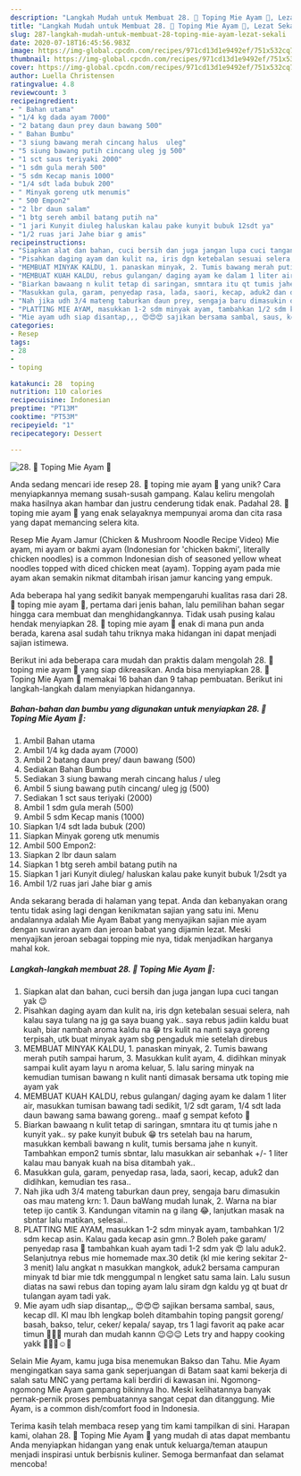```yaml
---
description: "Langkah Mudah untuk Membuat 28. 🍜 Toping Mie Ayam 🍜, Lezat Sekali"
title: "Langkah Mudah untuk Membuat 28. 🍜 Toping Mie Ayam 🍜, Lezat Sekali"
slug: 287-langkah-mudah-untuk-membuat-28-toping-mie-ayam-lezat-sekali
date: 2020-07-18T16:45:56.983Z
image: https://img-global.cpcdn.com/recipes/971cd13d1e9492ef/751x532cq70/28-🍜-toping-mie-ayam-🍜-foto-resep-utama.jpg
thumbnail: https://img-global.cpcdn.com/recipes/971cd13d1e9492ef/751x532cq70/28-🍜-toping-mie-ayam-🍜-foto-resep-utama.jpg
cover: https://img-global.cpcdn.com/recipes/971cd13d1e9492ef/751x532cq70/28-🍜-toping-mie-ayam-🍜-foto-resep-utama.jpg
author: Luella Christensen
ratingvalue: 4.8
reviewcount: 3
recipeingredient:
- " Bahan utama"
- "1/4 kg dada ayam 7000"
- "2 batang daun prey daun bawang 500"
- " Bahan Bumbu"
- "3 siung bawang merah cincang halus  uleg"
- "5 siung bawang putih cincang uleg jg 500"
- "1 sct saus teriyaki 2000"
- "1 sdm gula merah 500"
- "5 sdm Kecap manis 1000"
- "1/4 sdt lada bubuk 200"
- " Minyak goreng utk menumis"
- " 500 Empon2"
- "2 lbr daun salam"
- "1 btg sereh ambil batang putih na"
- "1 jari Kunyit diuleg haluskan kalau pake kunyit bubuk 12sdt ya"
- "1/2 ruas jari Jahe biar g amis"
recipeinstructions:
- "Siapkan alat dan bahan, cuci bersih dan juga jangan lupa cuci tangan yak 😉"
- "Pisahkan daging ayam dan kulit na, iris dgn ketebalan sesuai selera, nah kalau saya tulang na jg ga saya buang yak.. saya rebus jadiin kaldu buat kuah, biar nambah aroma kaldu na 😁 trs kulit na nanti saya goreng terpisah, utk buat minyak ayam sbg pengaduk mie setelah direbus"
- "MEMBUAT MINYAK KALDU, 1. panaskan minyak, 2. Tumis bawang merah putih sampai harum, 3. Masukkan kulit ayam, 4. didihkan minyak sampai kulit ayam layu n aroma keluar, 5. lalu saring minyak na kemudian tumisan bawang n kulit nanti dimasak bersama utk toping mie ayam yak"
- "MEMBUAT KUAH KALDU, rebus gulangan/ daging ayam ke dalam 1 liter air, masukkan tumisan bawang tadi sedikit, 1/2 sdt garam, 1/4 sdt lada daun bawang sama bawang goreng.. maaf g sempat kefoto 🙈"
- "Biarkan bawaang n kulit tetap di saringan, smntara itu qt tumis jahe n kunyit yak.. sy pake kunyit bubuk 😁 trs setelah bau na harum, masukkan kembali bawang n kulit, tumis bersama jahe n kunyit. Tambahkan empon2 tumis sbntar, lalu masukkan air sebanhak +/- 1 liter kalau mau banyak kuah na bisa ditambah yak.."
- "Masukkan gula, garam, penyedap rasa, lada, saori, kecap, aduk2 dan didihkan, kemudian tes rasa.."
- "Nah jika udh 3/4 mateng taburkan daun prey, sengaja baru dimasukin oas mau mateng krn: 1. Daun baWang mudah lunak, 2. Warna na biar tetep ijo cantik 3. Kandungan vitamin na g ilang 😂, lanjutkan masak na sbntar lalu matikan, selesai.."
- "PLATTING MIE AYAM, masukkan 1-2 sdm minyak ayam, tambahkan 1/2 sdm kecap asin. Kalau gada kecap asin gmn..? Boleh pake garam/ penyedap rasa 🥰 tambahkan kuah ayam tadi 1-2 sdm yak 😍 lalu aduk2. Selanjutnya rebus mie homemade max.30 detik (kl mie kering sekitar 2-3 menit) lalu angkat n masukkan mangkok, aduk2 bersama campuran minyak td biar mie tdk menggumpal n lengket satu sama lain. Lalu susun diatas na sawi rebus dan toping ayam lalu siram dgn kaldu yg qt buat dr tulangan ayam tadi yak."
- "Mie ayam udh siap disantap,,, 😍😍😍 sajikan bersama sambal, saus, kecap dll. Kl mau lbh lengkap boleh ditambahin toping pangsit goreng/ basah, bakso, telur, ceker/ kepala/ sayap, trs 1 lagi favorit aq pake acar timun 🤤🤤🤤 murah dan mudah kannn 😉😉😉 Lets try and happy cooking yakk 🤗🤗🤗☺️🥰"
categories:
- Resep
tags:
- 28
- 
- toping

katakunci: 28  toping 
nutrition: 110 calories
recipecuisine: Indonesian
preptime: "PT13M"
cooktime: "PT53M"
recipeyield: "1"
recipecategory: Dessert

---
```



![28. 🍜 Toping Mie Ayam 🍜](https://img-global.cpcdn.com/recipes/971cd13d1e9492ef/751x532cq70/28-🍜-toping-mie-ayam-🍜-foto-resep-utama.jpg)

Anda sedang mencari ide resep 28. 🍜 toping mie ayam 🍜 yang unik? Cara menyiapkannya memang susah-susah gampang. Kalau keliru mengolah maka hasilnya akan hambar dan justru cenderung tidak enak. Padahal 28. 🍜 toping mie ayam 🍜 yang enak selayaknya mempunyai aroma dan cita rasa yang dapat memancing selera kita.

Resep Mie Ayam Jamur (Chicken &amp; Mushroom Noodle Recipe Video) Mie ayam, mi ayam or bakmi ayam (Indonesian for &#39;chicken bakmi&#39;, literally chicken noodles) is a common Indonesian dish of seasoned yellow wheat noodles topped with diced chicken meat (ayam). Topping ayam pada mie ayam akan semakin nikmat ditambah irisan jamur kancing yang empuk.

Ada beberapa hal yang sedikit banyak mempengaruhi kualitas rasa dari 28. 🍜 toping mie ayam 🍜, pertama dari jenis bahan, lalu pemilihan bahan segar hingga cara membuat dan menghidangkannya. Tidak usah pusing kalau hendak menyiapkan 28. 🍜 toping mie ayam 🍜 enak di mana pun anda berada, karena asal sudah tahu triknya maka hidangan ini dapat menjadi sajian istimewa.


Berikut ini ada beberapa cara mudah dan praktis dalam mengolah 28. 🍜 toping mie ayam 🍜 yang siap dikreasikan. Anda bisa menyiapkan 28. 🍜 Toping Mie Ayam 🍜 memakai 16 bahan dan 9 tahap pembuatan. Berikut ini langkah-langkah dalam menyiapkan hidangannya.

<!--inarticleads1-->

##### Bahan-bahan dan bumbu yang digunakan untuk menyiapkan 28. 🍜 Toping Mie Ayam 🍜:

1. Ambil  Bahan utama
1. Ambil 1/4 kg dada ayam (7000)
1. Ambil 2 batang daun prey/ daun bawang (500)
1. Sediakan  Bahan Bumbu
1. Sediakan 3 siung bawang merah cincang halus / uleg
1. Ambil 5 siung bawang putih cincang/ uleg jg (500)
1. Sediakan 1 sct saus teriyaki (2000)
1. Ambil 1 sdm gula merah (500)
1. Ambil 5 sdm Kecap manis (1000)
1. Siapkan 1/4 sdt lada bubuk (200)
1. Siapkan  Minyak goreng utk menumis
1. Ambil  500 Empon2:
1. Siapkan 2 lbr daun salam
1. Siapkan 1 btg sereh ambil batang putih na
1. Siapkan 1 jari Kunyit diuleg/ haluskan kalau pake kunyit bubuk 1/2sdt ya
1. Ambil 1/2 ruas jari Jahe biar g amis


Anda sekarang berada di halaman yang tepat. Anda dan kebanyakan orang tentu tidak asing lagi dengan kenikmatan sajian yang satu ini. Menu andalannya adalah Mie Ayam Babat yang menyajikan sajian mie ayam dengan suwiran ayam dan jeroan babat yang dijamin lezat. Meski menyajikan jeroan sebagai topping mie nya, tidak menjadikan harganya mahal kok. 

<!--inarticleads2-->

##### Langkah-langkah membuat 28. 🍜 Toping Mie Ayam 🍜:

1. Siapkan alat dan bahan, cuci bersih dan juga jangan lupa cuci tangan yak 😉
1. Pisahkan daging ayam dan kulit na, iris dgn ketebalan sesuai selera, nah kalau saya tulang na jg ga saya buang yak.. saya rebus jadiin kaldu buat kuah, biar nambah aroma kaldu na 😁 trs kulit na nanti saya goreng terpisah, utk buat minyak ayam sbg pengaduk mie setelah direbus
1. MEMBUAT MINYAK KALDU, 1. panaskan minyak, 2. Tumis bawang merah putih sampai harum, 3. Masukkan kulit ayam, 4. didihkan minyak sampai kulit ayam layu n aroma keluar, 5. lalu saring minyak na kemudian tumisan bawang n kulit nanti dimasak bersama utk toping mie ayam yak
1. MEMBUAT KUAH KALDU, rebus gulangan/ daging ayam ke dalam 1 liter air, masukkan tumisan bawang tadi sedikit, 1/2 sdt garam, 1/4 sdt lada daun bawang sama bawang goreng.. maaf g sempat kefoto 🙈
1. Biarkan bawaang n kulit tetap di saringan, smntara itu qt tumis jahe n kunyit yak.. sy pake kunyit bubuk 😁 trs setelah bau na harum, masukkan kembali bawang n kulit, tumis bersama jahe n kunyit. Tambahkan empon2 tumis sbntar, lalu masukkan air sebanhak +/- 1 liter kalau mau banyak kuah na bisa ditambah yak..
1. Masukkan gula, garam, penyedap rasa, lada, saori, kecap, aduk2 dan didihkan, kemudian tes rasa..
1. Nah jika udh 3/4 mateng taburkan daun prey, sengaja baru dimasukin oas mau mateng krn: 1. Daun baWang mudah lunak, 2. Warna na biar tetep ijo cantik 3. Kandungan vitamin na g ilang 😂, lanjutkan masak na sbntar lalu matikan, selesai..
1. PLATTING MIE AYAM, masukkan 1-2 sdm minyak ayam, tambahkan 1/2 sdm kecap asin. Kalau gada kecap asin gmn..? Boleh pake garam/ penyedap rasa 🥰 tambahkan kuah ayam tadi 1-2 sdm yak 😍 lalu aduk2. Selanjutnya rebus mie homemade max.30 detik (kl mie kering sekitar 2-3 menit) lalu angkat n masukkan mangkok, aduk2 bersama campuran minyak td biar mie tdk menggumpal n lengket satu sama lain. Lalu susun diatas na sawi rebus dan toping ayam lalu siram dgn kaldu yg qt buat dr tulangan ayam tadi yak.
1. Mie ayam udh siap disantap,,, 😍😍😍 sajikan bersama sambal, saus, kecap dll. Kl mau lbh lengkap boleh ditambahin toping pangsit goreng/ basah, bakso, telur, ceker/ kepala/ sayap, trs 1 lagi favorit aq pake acar timun 🤤🤤🤤 murah dan mudah kannn 😉😉😉 Lets try and happy cooking yakk 🤗🤗🤗☺️🥰


Selain Mie Ayam, kamu juga bisa menemukan Bakso dan Tahu. Mie Ayam mengingatkan saya sama gank seperjuangan di Batam saat kami bekerja di salah satu MNC yang pertama kali berdiri di kawasan ini. Ngomong-ngomong Mie Ayam gampang bikinnya lho. Meski kelihatannya banyak pernak-pernik proses pembuatannya sangat cepat dan ditanggung. Mie Ayam, is a common dish/comfort food in Indonesia. 

Terima kasih telah membaca resep yang tim kami tampilkan di sini. Harapan kami, olahan 28. 🍜 Toping Mie Ayam 🍜 yang mudah di atas dapat membantu Anda menyiapkan hidangan yang enak untuk keluarga/teman ataupun menjadi inspirasi untuk berbisnis kuliner. Semoga bermanfaat dan selamat mencoba!
